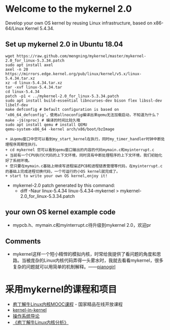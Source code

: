 # Welcome to the mykernel 2.0

Develop your own OS kernel by reusing Linux infrastructure, based on x86-64/Linux Kernel 5.4.34.

## Set up mykernel 2.0 in Ubuntu 18.04

```
wget https://raw.github.com/mengning/mykernel/master/mykernel-2.0_for_linux-5.3.34.patch
sudo apt install axel
axel -n 20 https://mirrors.edge.kernel.org/pub/linux/kernel/v5.x/linux-5.4.34.tar.xz
xz -d linux-5.4.34.tar.xz
tar -xvf linux-5.4.34.tar
cd linux-5.4.34
patch -p1 < ../mykernel-2.0_for_linux-5.3.34.patch
sudo apt install build-essential libncurses-dev bison flex libssl-dev libelf-dev
make defconfig # Default configuration is based on 'x86_64_defconfig'，使用allnoconfig编译出来qemu无法加载启动，不知道为什么？
make -j$(nproc) # 编译的时间比较久哦
sudo apt install qemu # install QEMU
qemu-system-x86_64 -kernel arch/x86/boot/bzImage
```
    + 从qemu窗口中您可以看到my_start_kernel在执行，同时my_timer_handler时钟中断处理程序周期性执行。
    + cd mykernel 您可以看到qemu窗口输出的内容的代码mymain.c和myinterrupt.c
    + 当前有一个CPU执行C代码的上下文环境，同时具有中断处理程序的上下文环境，我们初始化好了系统环境。
    + 您只要在mymain.c基础上继续写进程描述PCB和进程链表管理等代码，在myinterrupt.c的基础上完成进程切换代码，一个可运行的小OS kernel就完成了。
    + start to write your own OS kernel,enjoy it!

+ mykernel-2.0 patch generated by this command: 
    + diff -Naur linux-5.4.34 linux-5.4.34-mykernel > mykernel-2.0_for_linux-5.3.34.patch

## your own OS kernel example code

* mypcb.h、mymain.c和myinterrupt.c待升级到mykernel 2.0，欢迎pr

## Comments

* mykernel这样一个短小精悍的模拟内核，时常给我提供了看问题的角度和思路。当被庞杂的Linux内核代码弄得一头雾水时，我就去看看mykernel，很多复杂的问题就可以用简单的机制解释。——[pianogirl](http://blog.csdn.net/pianogirl123/article/details/51287024)

# 采用mykernel的课程和项目

* [庖丁解牛Linux内核MOOC课程](https://mooc.study.163.com/course/1000072000?_trace_c_p_k2_=12d5497350df49e2a6e3878d1a5aa5ae&share=2&shareId=1000001002#/info) - 国家精品在线开放课程
* [kernel-in-kernel](https://github.com/jserv/kernel-in-kernel)
* [操作系统导论](https://github.com/jserv/linuxkernel)
* [《庖丁解牛Linux内核分析》](https://j.youzan.com/pfzVI9)

